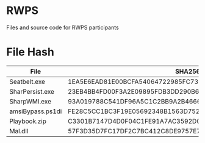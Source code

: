 # RWPS

Files and source code for RWPS participants

# File Hash

| File                | SHA256 Hash                                                           |
|---------------------|-----------------------------------------------------------------------|
| Seatbelt.exe        | 1EA5E6EAD81E00BCFA54064722985FC736EB3CD9888358CBDCE3BBE22ECEACD8      |
| SharPersist.exe     | 23EB4BB4FD00F3A2E09895FDB3DD290B6B8E788308E223FDCCDBF871F2D46F4F      |
| SharpWMI.exe        | 93A019788C541DF96A5C1C2BB9A2B4666B8435BCC43676C6B601AED1FE9F2E7E      |
| amsiBypass.ps1di    | FE28C5CC1BC3F19E05692348B1563D7525CC070D1E31ECE6FF2F9FDB8A24B1C3      |
| Playbook.zip        | C3301B7147D4D0F04C1FE91A7AC3592D044A45891D740DED8C403956B4F48E9B      |
| Mal.dll             | 57F3D35D7FC17DF2C7BC412C8DE9757E724F7C580452EB39613AED677DD7966B      |
